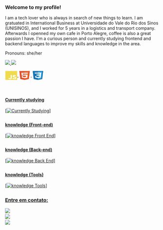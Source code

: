 ### Welcome to my profile!

<p>I am a tech lover who is always in search of new things to learn. I am gratuated in International Business at Universidade do Vale do Rio dos Sinos (UNISINOS), and I  worked for 5 years in a logistics and transport company. Afterwards I openned my own cafe in Porto Alegre, coffee is also a great passion I have. I'm a curious person and currently studying frontend and backend languages to improve my skills and knowledge in the area.</p>
<p>Pronouns: she/her</p>

 <div>
   <a href="https://github.com/julialimp">
   <img height="180em" src="https://github-readme-stats.vercel.app/api?username=julialimp&show_icons=true&theme=codeSTACKr&include_all_commits=true&count_private=true"/>
   <img height="180em" src="https://github-readme-stats.vercel.app/api/top-langs/?username=julialimp&layout=compact&langs_count=6&theme=tokyonight"/>
</div>
    
<div style="display: inline_block"><br>
  <img align="center" alt="Js" height="30" width="40" src="https://raw.githubusercontent.com/devicons/devicon/master/icons/javascript/javascript-plain.svg">
  <img align="center" alt="HTML" height="30" width="40" src="https://raw.githubusercontent.com/devicons/devicon/master/icons/html5/html5-original.svg">
  <img align="center" alt="CSS" height="30" width="40" src="https://raw.githubusercontent.com/devicons/devicon/master/icons/css3/css3-original.svg">
</div>
 <br>

#

#### Currently studying
[![Currently Studying](https://skillicons.dev/icons?i=py)]

##

#### knowledge (Front-end)
[![knowledge Front End](https://skillicons.dev/icons?i=html,css,js,ts,react,styledcomponents,redux)]

##

#### knowledge (Back-end)
[![knowledge Back End](https://skillicons.dev/icons?i=nodejs,express,js,ts,prisma,postgres)]

##

#### knowledge (Tools)
[![knowledge Tools](https://skillicons.dev/icons?i=figma,git,github,vscode)]

##
 
<div>
<h3>Entre em contato:</h3>
<a href="https://www.linkedin.com/in/julialimp/" target="_blank"><img src="https://img.shields.io/badge/-linkedin-%230077B5?style=for-the-badge&logo=linkedin&logoColor=white"/></a>
<br>
<a href="mailto:julia.limp@hotmail.com" target="_blank"><img src="https://img.shields.io/badge/-Gmail-%23333?style=for-the-badge&logo=gmail&logoColor=white"/></a>
<br>
<a href="https://instagram.com/julialimp" target="_blank"><img src="https://skillicons.dev/icons?i=instagram"/></a>
</div>
